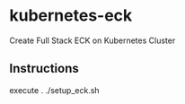 # kubernetes-eck
Create Full Stack ECK on Kubernetes Cluster

## Instructions

execute  . ./setup_eck.sh
